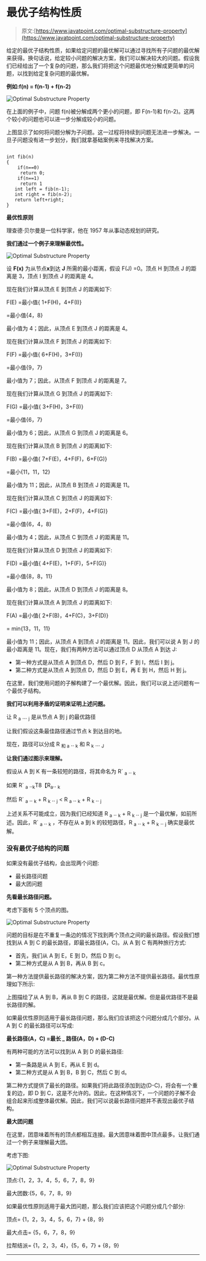 # 最优子结构性质

> 原文:[https://www.javatpoint.com/optimal-substructure-property](https://www.javatpoint.com/optimal-substructure-property)

给定的最优子结构性质，如果给定问题的最优解可以通过寻找所有子问题的最优解来获得。换句话说，给定较小问题的解决方案，我们可以解决较大的问题。假设我们已经给出了一个复杂的问题，那么我们将把这个问题最优地分解成更简单的问题，以找到给定复杂问题的最优解。

**例如:f(n) = f(n-1) + f(n-2)**

![Optimal Substructure Property](../Images/0276efdd5a2f4733102e2afb683d5bbf.png)

在上面的例子中，问题 f(n)被分解成两个更小的问题，即 F(n-1)和 f(n-2)。这两个较小的问题也可以进一步分解成较小的问题。

上图显示了如何将问题分解为子问题。这一过程将持续到问题无法进一步解决。一旦子问题没有进一步划分，我们就拿基础案例来寻找解决方案。

```

int fib(n)
{
    if(n==0)
     return 0;
    if(n==1)
     return 1
   int left = fib(n-1);
   int right = fib(n-2);
   return left+right;
}

```

**最优性原则**

理查德·贝尔曼是一位科学家，他在 1957 年从事动态规划的研究。

**我们通过一个例子来理解最优性。**

![Optimal Substructure Property](../Images/cd97c8b43e50de28dd1cb9146a30404f.png)

设 **F(x)** 为从节点**x**到达 **J** 所需的最小距离，假设 F(J) =0。顶点 H 到顶点 J 的距离是 3，顶点 I 到顶点 J 的距离是 4。

现在我们计算从顶点 E 到顶点 J 的距离如下:

F(E) =最小值{ 1+F(H)，4+F(I)}

=最小值{4，8}

最小值为 4；因此，从顶点 E 到顶点 J 的距离是 4。

现在我们计算从顶点 F 到顶点 J 的距离如下:

F(F) =最小值{ 6+F(H)，3+F(I)}

=最小值{9，7}

最小值为 7；因此，从顶点 F 到顶点 J 的距离是 7。

现在我们计算从顶点 G 到顶点 J 的距离如下:

F(G) =最小值{ 3+F(H)，3+F(I)}

=最小值{6，7}

最小值为 6；因此，从顶点 G 到顶点 J 的距离是 6。

现在我们计算从顶点 B 到顶点 J 的距离如下:

F(B) =最小值{ 7+F(E)，4+F(F)，6+F(G)}

=最小{11，11，12}

最小值为 11；因此，从顶点 B 到顶点 J 的距离是 11。

现在我们计算从顶点 C 到顶点 J 的距离如下:

F(C) =最小值{ 3+F(E)，2+F(F)，4+F(G)}

=最小值{6，4，8}

最小值为 4；因此，从顶点 C 到顶点 J 的距离是 11。

现在我们计算从顶点 D 到顶点 J 的距离如下:

F(D) =最小值{ 4+F(E)，1+F(F)，5+F(G)}

=最小值{8，8，11}

最小值为 8；因此，从顶点 D 到顶点 J 的距离是 8。

现在我们计算从顶点 A 到顶点 J 的距离如下:

F(A) =最小值{ 2+F(B)，4+F(C)，3+F(D)}

= min{13，11，11}

最小值为 11；因此，从顶点 A 到顶点 J 的距离是 11。因此，我们可以说 A 到 J 的最小距离是 11。现在，我们有两种方法可以通过顶点 D 从顶点 A 到达 J:

*   第一种方式是从顶点 A 到顶点 D，然后 D 到 F，F 到 I，然后 I 到 j。
*   第二种方式是从顶点 A 到顶点 D，然后 D 到 E，再 E 到 H，然后 H 到 j。

在这里，我们使用问题的子解构建了一个最优解。因此，我们可以说上述问题有一个最优子结构。

**我们可以利用矛盾的证明来证明上述问题。**

让 R <sub>a</sub> ... <sub>j</sub> 是从节点 A 到 j 的最优路径

让我们假设这条最佳路径通过节点 k 到达目的地。

现在，路径可以分成 R <sub>和 a</sub> .. <sub>k</sub> 和 R <sub>k</sub> ... <sub>J</sub>

**让我们通过图示来理解。**

假设从 A 到 K 有一条较短的路径，将其命名为 R` <sub>a</sub> .. <sub>k</sub>

如果 R` <sub>a</sub> ..<sub>k</sub>T8【R<sub>a</sub>.. <sub>k</sub>

然后 R` <sub>a</sub> .. <sub>k</sub> + R <sub>k</sub> .. <sub>j</sub> < R <sub>a</sub> .. <sub>k</sub> + R <sub>k</sub> .. <sub>j</sub>

上述关系不可能成立，因为我们已经知道 R <sub>a</sub> .. <sub>k</sub> + R <sub>k</sub> .. <sub>j</sub> 是一个最优解，如前所述。因此，R` <sub>a</sub> .. <sub>k</sub> ，不存在从 a 到 k 的较短路径，R <sub>a</sub> .. <sub>k</sub> + R <sub>k</sub> .. <sub>j</sub> 确实是最优解。

### 没有最优子结构的问题

如果没有最优子结构，会出现两个问题:

*   最长路径问题
*   最大团问题

**先看最长路径问题。**

考虑下面有 5 个顶点的图。

![Optimal Substructure Property](../Images/dbf32540b15928bac39864e3102dd521.png)

问题的目标是在不重复一条边的情况下找到两个顶点之间的最长路径。假设我们想找到从 A 到 C 的最长路径，即最长路径(A，C)。从 A 到 C 有两种旅行方式:

*   首先，我们从 A 到 E，E 到 D，然后 D 到 c。
*   第二种方式是从 A 到 B，再从 B 到 c。

第一种方法提供最长路径的解决方案，因为第二种方法不提供最长路径。最优性原理如下所示:

上图描绘了从 A 到 B，再从 B 到 C 的路径，这就是最优解。但是最优路径不是最长路径的解。

如果最优性原则适用于最长路径问题，那么我们应该把这个问题分成几个部分。从 A 到 C 的最长路径可以写成:

**最长路径(A，C) =最长 _ 路径(A，D) + (D-C)**

有两种可能的方法可以找到从 A 到 D 的最长路径:

*   第一条路是从 A 到 E，再从 E 到 d。
*   第二种方式是从 A 到 B，B 到 C，然后 C 到 d。

第二种方式提供了最长的路径。如果我们将此路径添加到边(D-C)，将会有一个重复的边，即 D 到 C，这是不允许的。因此，在这种情况下，一个问题的子解不会组合起来形成整体最优解。因此，我们可以说最长路径问题并不表现出最优子结构。

**最大团问题**

在这里，团意味着所有的顶点都相互连接。最大团意味着图中顶点最多。让我们通过一个例子来理解最大团。

考虑下图:

![Optimal Substructure Property](../Images/1ada15135289ebed929c5dd5fed69473.png)

顶点:{1，2，3，4，5，6，7，8，9}

最大团数:{5，6，7，8，9}

如果最优性原则适用于最大团问题，那么我们应该把这个问题分成几个部分:

顶点= {1，2，3，4，5，6，7} + {8，9}

最大点击= {5，6，7，8，9}

拉帮结派= {1，2，3，4}，{5，6，7} + {8，9}

* * *